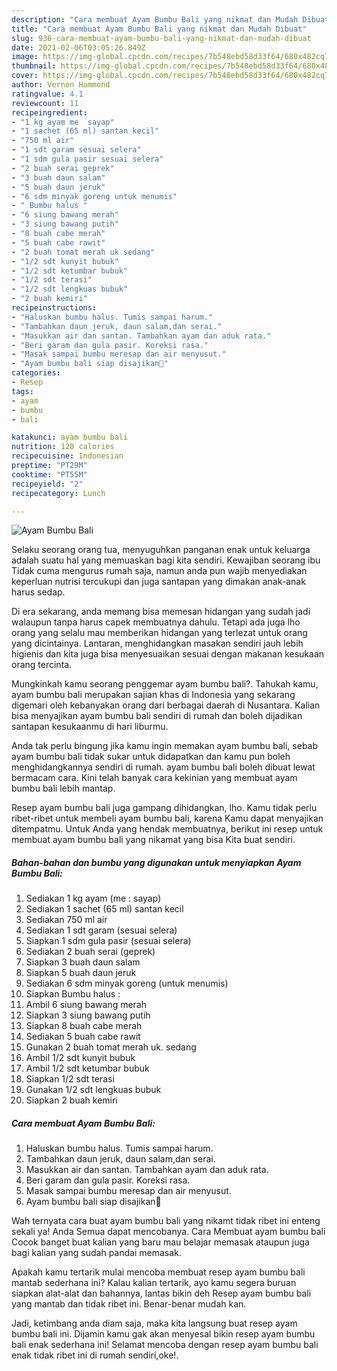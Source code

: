 ```yaml
---
description: "Cara membuat Ayam Bumbu Bali yang nikmat dan Mudah Dibuat"
title: "Cara membuat Ayam Bumbu Bali yang nikmat dan Mudah Dibuat"
slug: 936-cara-membuat-ayam-bumbu-bali-yang-nikmat-dan-mudah-dibuat
date: 2021-02-06T03:05:26.849Z
image: https://img-global.cpcdn.com/recipes/7b548ebd58d33f64/680x482cq70/ayam-bumbu-bali-foto-resep-utama.jpg
thumbnail: https://img-global.cpcdn.com/recipes/7b548ebd58d33f64/680x482cq70/ayam-bumbu-bali-foto-resep-utama.jpg
cover: https://img-global.cpcdn.com/recipes/7b548ebd58d33f64/680x482cq70/ayam-bumbu-bali-foto-resep-utama.jpg
author: Vernon Hammond
ratingvalue: 4.1
reviewcount: 11
recipeingredient:
- "1 kg ayam me  sayap"
- "1 sachet (65 ml) santan kecil"
- "750 ml air"
- "1 sdt garam sesuai selera"
- "1 sdm gula pasir sesuai selera"
- "2 buah serai geprek"
- "3 buah daun salam"
- "5 buah daun jeruk"
- "6 sdm minyak goreng untuk menumis"
- " Bumbu halus "
- "6 siung bawang merah"
- "3 siung bawang putih"
- "8 buah cabe merah"
- "5 buah cabe rawit"
- "2 buah tomat merah uk sedang"
- "1/2 sdt kunyit bubuk"
- "1/2 sdt ketumbar bubuk"
- "1/2 sdt terasi"
- "1/2 sdt lengkuas bubuk"
- "2 buah kemiri"
recipeinstructions:
- "Haluskan bumbu halus. Tumis sampai harum."
- "Tambahkan daun jeruk, daun salam,dan serai."
- "Masukkan air dan santan. Tambahkan ayam dan aduk rata."
- "Beri garam dan gula pasir. Koreksi rasa."
- "Masak sampai bumbu meresap dan air menyusut."
- "Ayam bumbu bali siap disajikan🤗"
categories:
- Resep
tags:
- ayam
- bumbu
- bali

katakunci: ayam bumbu bali 
nutrition: 120 calories
recipecuisine: Indonesian
preptime: "PT29M"
cooktime: "PT55M"
recipeyield: "2"
recipecategory: Lunch

---
```



![Ayam Bumbu Bali](https://img-global.cpcdn.com/recipes/7b548ebd58d33f64/680x482cq70/ayam-bumbu-bali-foto-resep-utama.jpg)

Selaku seorang orang tua, menyuguhkan panganan enak untuk keluarga adalah suatu hal yang memuaskan bagi kita sendiri. Kewajiban seorang ibu Tidak cuma mengurus rumah saja, namun anda pun wajib menyediakan keperluan nutrisi tercukupi dan juga santapan yang dimakan anak-anak harus sedap.

Di era  sekarang, anda memang bisa memesan hidangan yang sudah jadi walaupun tanpa harus capek membuatnya dahulu. Tetapi ada juga lho orang yang selalu mau memberikan hidangan yang terlezat untuk orang yang dicintainya. Lantaran, menghidangkan masakan sendiri jauh lebih higienis dan kita juga bisa menyesuaikan sesuai dengan makanan kesukaan orang tercinta. 



Mungkinkah kamu seorang penggemar ayam bumbu bali?. Tahukah kamu, ayam bumbu bali merupakan sajian khas di Indonesia yang sekarang digemari oleh kebanyakan orang dari berbagai daerah di Nusantara. Kalian bisa menyajikan ayam bumbu bali sendiri di rumah dan boleh dijadikan santapan kesukaanmu di hari liburmu.

Anda tak perlu bingung jika kamu ingin memakan ayam bumbu bali, sebab ayam bumbu bali tidak sukar untuk didapatkan dan kamu pun boleh menghidangkannya sendiri di rumah. ayam bumbu bali boleh dibuat lewat bermacam cara. Kini telah banyak cara kekinian yang membuat ayam bumbu bali lebih mantap.

Resep ayam bumbu bali juga gampang dihidangkan, lho. Kamu tidak perlu ribet-ribet untuk membeli ayam bumbu bali, karena Kamu dapat menyajikan ditempatmu. Untuk Anda yang hendak membuatnya, berikut ini resep untuk membuat ayam bumbu bali yang nikamat yang bisa Kita buat sendiri.

<!--inarticleads1-->

##### Bahan-bahan dan bumbu yang digunakan untuk menyiapkan Ayam Bumbu Bali:

1. Sediakan 1 kg ayam (me : sayap)
1. Sediakan 1 sachet (65 ml) santan kecil
1. Sediakan 750 ml air
1. Sediakan 1 sdt garam (sesuai selera)
1. Siapkan 1 sdm gula pasir (sesuai selera)
1. Sediakan 2 buah serai (geprek)
1. Siapkan 3 buah daun salam
1. Siapkan 5 buah daun jeruk
1. Sediakan 6 sdm minyak goreng (untuk menumis)
1. Siapkan  Bumbu halus :
1. Ambil 6 siung bawang merah
1. Siapkan 3 siung bawang putih
1. Siapkan 8 buah cabe merah
1. Sediakan 5 buah cabe rawit
1. Gunakan 2 buah tomat merah uk. sedang
1. Ambil 1/2 sdt kunyit bubuk
1. Ambil 1/2 sdt ketumbar bubuk
1. Siapkan 1/2 sdt terasi
1. Gunakan 1/2 sdt lengkuas bubuk
1. Siapkan 2 buah kemiri




<!--inarticleads2-->

##### Cara membuat Ayam Bumbu Bali:

1. Haluskan bumbu halus. Tumis sampai harum.
1. Tambahkan daun jeruk, daun salam,dan serai.
1. Masukkan air dan santan. Tambahkan ayam dan aduk rata.
1. Beri garam dan gula pasir. Koreksi rasa.
1. Masak sampai bumbu meresap dan air menyusut.
1. Ayam bumbu bali siap disajikan🤗




Wah ternyata cara buat ayam bumbu bali yang nikamt tidak ribet ini enteng sekali ya! Anda Semua dapat mencobanya. Cara Membuat ayam bumbu bali Cocok banget buat kalian yang baru mau belajar memasak ataupun juga bagi kalian yang sudah pandai memasak.

Apakah kamu tertarik mulai mencoba membuat resep ayam bumbu bali mantab sederhana ini? Kalau kalian tertarik, ayo kamu segera buruan siapkan alat-alat dan bahannya, lantas bikin deh Resep ayam bumbu bali yang mantab dan tidak ribet ini. Benar-benar mudah kan. 

Jadi, ketimbang anda diam saja, maka kita langsung buat resep ayam bumbu bali ini. Dijamin kamu gak akan menyesal bikin resep ayam bumbu bali enak sederhana ini! Selamat mencoba dengan resep ayam bumbu bali enak tidak ribet ini di rumah sendiri,oke!.

